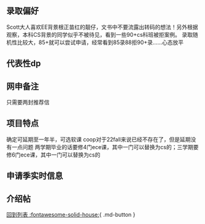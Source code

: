 ## 录取偏好

Scott大人喜欢EE背景根正苗红的靓仔，文书中不要流露出转码的想法！另外根据观察，本科CS背景的同学似乎不被待见，看到一些90+cs科班被拒案例。
录取随机性比较大，85+就可以尝试申请，经常看到85录88拒90+录......心态放平

## 代表性dp

## 网申备注

只需要两封推荐信

## 项目特点

确定可延期至一年半，可选软课
coop对于22fall来说已经不存在了，但是延期没有一点问题
两学期毕业的话要修4门ece课，其中一门可以替换为cs的；三学期要修6门ece课，其中一门可以替换为cs的

## 申请季实时信息

## 介绍帖

[回到列表 :fontawesome-solid-house:](选校梯度.md){ .md-button }
